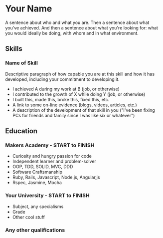 # Your Name

A sentence about who and what you are. Then a sentence about what you've achieved. And then a sentence about what you're looking for: what you would ideally be doing, with whom and in what environment.

## Skills

### Name of Skill

Descriptive paragraph of how capable you are at this skill and how it has developed, including your commitment to developing it.

- I achieved A during my work at B (job, or otherwise)
- I contributed to the growth of X while doing Y (job, or otherwise)
- I built this, made this, broke this, fixed this, etc.
- A link to some on-line evidence (blogs, videos, articles, etc.)
- A description of the development of that skill in you ("I've been fixing PCs for friends and family since I was like six or whatever")

## Education

### Makers Academy - START to FINISH

- Curiosity and hungry passion for code
- Independent learner and problem-solver
- OOP, TDD, SOLID, MVC, DDD
- Software Craftsmanship
- Ruby, Rails, Javascript, Node.js, Angular,js
- Rspec, Jasmine, Mocha

### Your University - START to FINISH

- Subject, any specialisms
- Grade
- Other cool stuff

### Any other qualifications
